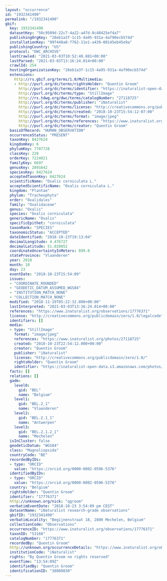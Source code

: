 ```yaml
---
layout: "occurrence"
id: "1932341490"
permalink: "/1932341490"
gbif:
  key: 1932341490
  datasetKey: "50c9509d-22c7-4a22-a47d-8c48425ef4a7"
  publishingOrgKey: "28eb1a3f-1c15-4a95-931a-4af90ecb574d"
  installationKey: "997448a8-f762-11e1-a439-00145eb45e9a"
  publishingCountry: "US"
  protocol: "DWC_ARCHIVE"
  lastCrawled: "2021-03-03T10:52:40.881+00:00"
  lastParsed: "2021-03-03T13:16:24.014+00:00"
  crawlId: 254
  hostingOrganizationKey: "28eb1a3f-1c15-4a95-931a-4af90ecb574d"
  extensions:
    http://rs.gbif.org/terms/1.0/Multimedia:
    - http://purl.org/dc/terms/rightsHolder: "Quentin Groom"
      http://purl.org/dc/terms/identifier: "https://inaturalist-open-data.s3.amazonaws.com/photos/27118725/original.jpeg?1540321988"
      http://purl.org/dc/terms/type: "StillImage"
      http://rs.tdwg.org/dwc/terms/catalogNumber: "27118725"
      http://purl.org/dc/terms/publisher: "iNaturalist"
      http://purl.org/dc/terms/license: "http://creativecommons.org/publicdomain/zero/1.0/"
      http://purl.org/dc/terms/created: "2018-10-23T15:54:12-07:00"
      http://purl.org/dc/terms/format: "image/jpeg"
      http://purl.org/dc/terms/references: "https://www.inaturalist.org/photos/27118725"
      http://purl.org/dc/terms/creator: "Quentin Groom"
  basisOfRecord: "HUMAN_OBSERVATION"
  occurrenceStatus: "PRESENT"
  taxonKey: 8427624
  kingdomKey: 6
  phylumKey: 7707728
  classKey: 220
  orderKey: 7224021
  familyKey: 6697
  genusKey: 2891642
  speciesKey: 8427624
  acceptedTaxonKey: 8427624
  scientificName: "Oxalis corniculata L."
  acceptedScientificName: "Oxalis corniculata L."
  kingdom: "Plantae"
  phylum: "Tracheophyta"
  order: "Oxalidales"
  family: "Oxalidaceae"
  genus: "Oxalis"
  species: "Oxalis corniculata"
  genericName: "Oxalis"
  specificEpithet: "corniculata"
  taxonRank: "SPECIES"
  taxonomicStatus: "ACCEPTED"
  dateIdentified: "2018-10-23T19:13:04"
  decimalLongitude: 4.476727
  decimalLatitude: 51.028052
  coordinateUncertaintyInMeters: 899.0
  stateProvince: "Vlaanderen"
  year: 2018
  month: 10
  day: 23
  eventDate: "2018-10-23T15:54:09"
  issues:
  - "COORDINATE_ROUNDED"
  - "GEODETIC_DATUM_ASSUMED_WGS84"
  - "INSTITUTION_MATCH_NONE"
  - "COLLECTION_MATCH_NONE"
  modified: "2018-11-19T05:22:32.000+00:00"
  lastInterpreted: "2021-03-03T13:16:24.014+00:00"
  references: "https://www.inaturalist.org/observations/17776371"
  license: "http://creativecommons.org/publicdomain/zero/1.0/legalcode"
  identifiers: []
  media:
  - type: "StillImage"
    format: "image/jpeg"
    references: "https://www.inaturalist.org/photos/27118725"
    created: "2018-10-23T22:54:12.000+00:00"
    creator: "Quentin Groom"
    publisher: "iNaturalist"
    license: "http://creativecommons.org/publicdomain/zero/1.0/"
    rightsHolder: "Quentin Groom"
    identifier: "https://inaturalist-open-data.s3.amazonaws.com/photos/27118725/original.jpeg?1540321988"
  facts: []
  relations: []
  gadm:
    level0:
      gid: "BEL"
      name: "Belgium"
    level1:
      gid: "BEL.2_1"
      name: "Vlaanderen"
    level2:
      gid: "BEL.2.1_1"
      name: "Antwerpen"
    level3:
      gid: "BEL.2.1.2_1"
      name: "Mechelen"
  isInCluster: false
  geodeticDatum: "WGS84"
  class: "Magnoliopsida"
  countryCode: "BE"
  recordedByIDs:
  - type: "ORCID"
    value: "https://orcid.org/0000-0002-0596-5376"
  identifiedByIDs:
  - type: "ORCID"
    value: "https://orcid.org/0000-0002-0596-5376"
  country: "Belgium"
  rightsHolder: "Quentin Groom"
  identifier: "17776371"
  http://unknown.org/nick: "qgroom"
  verbatimEventDate: "2018-10-23 3:54:09 pm CEST"
  datasetName: "iNaturalist research-grade observations"
  gbifID: "1932341490"
  verbatimLocality: "Begijnenstraat 18, 2800 Mechelen, Belgium"
  collectionCode: "Observations"
  occurrenceID: "https://www.inaturalist.org/observations/17776371"
  taxonID: "53168"
  catalogNumber: "17776371"
  recordedBy: "Quentin Groom"
  http://unknown.org/occurrenceDetails: "https://www.inaturalist.org/observations/17776371"
  institutionCode: "iNaturalist"
  rights: "By Quentin Groom no rights reserved"
  eventTime: "13:54:09Z"
  identifiedBy: "Quentin Groom"
  identificationID: "38089830"
---
```

